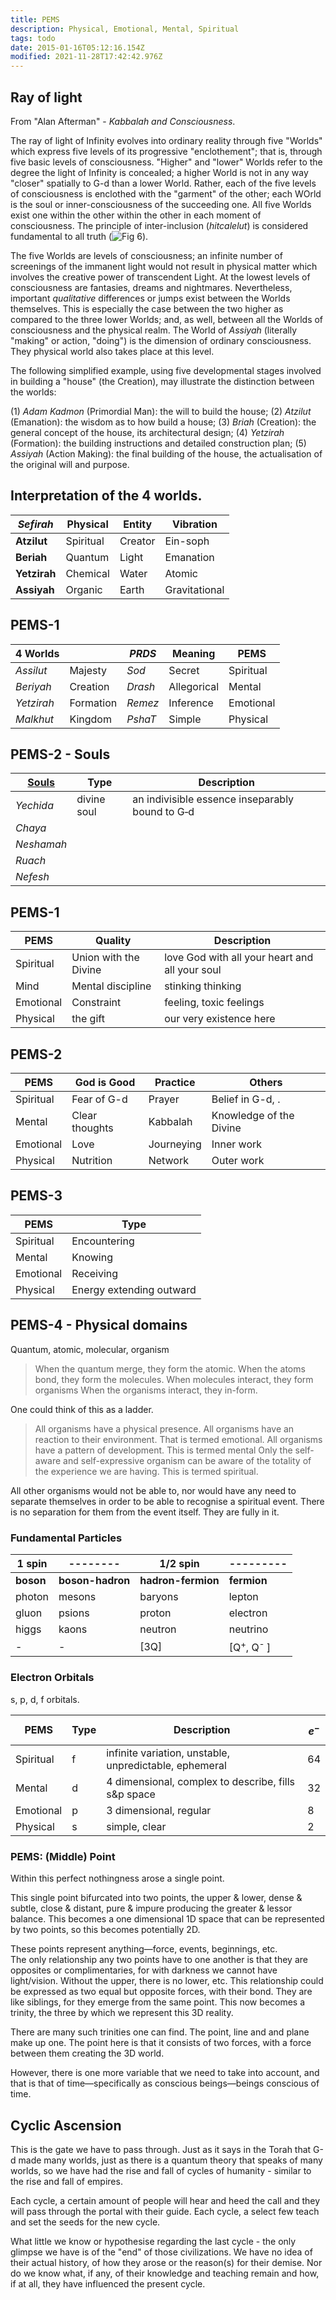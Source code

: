 ```yaml
---
title: PEMS
description: Physical, Emotional, Mental, Spiritual
tags: todo
date: 2015-01-16T05:12:16.154Z
modified: 2021-11-28T17:42:42.976Z
---
```


## Ray of light

From "Alan Afterman" - _Kabbalah and Consciousness_.

The ray of light of Infinity evolves into ordinary reality through five "Worlds" which express five levels of its progressive "enclothement"; that is, through five basic levels of consciousness. "Higher" and "lower" Worlds refer to the degree the light of Infinity is concealed; a higher World is not in any way "closer" spatially to G-d than a lower World. Rather, each of the five levels of consciousness is enclothed with the "garment" of the other; each WOrld is the soul or inner-consciousness of the succeeding one. All five Worlds exist one within the other within the other in each moment of consciousness. The principle of inter-inclusion (_hitcalelut_) is considered fundamental to all truth (![Fig 6](</posts/img/qkab/Kab_Consciousness_(Fig%206).jpg>)).

The five Worlds are levels of consciousness; an infinite number of screenings of the immanent light would not result in physical matter which involves the creative power of transcendent Light. At the lowest levels of consciousness are fantasies, dreams and nightmares. Nevertheless, important _qualitative_ differences or jumps exist between the Worlds themselves. This is especially the case between the two higher as compared to the three lower Worlds; and, as well, between all the Worlds of consciousness and the physical realm. The World of _Assiyah_ (literally "making" or action, "doing") is the dimension of ordinary consciousness. They physical world also takes place at this level.

The following simplified example, using five developmental stages involved in building a "house" (the Creation), may illustrate the distinction between the worlds:

(1) _Adam Kadmon_ (Primordial Man): the will to build the house;
(2) _Atzilut_ (Emanation): the wisdom as to how build a house;
(3) _Briah_ (Creation): the general concept of the house, its architectural design;
(4) _Yetzirah_ (Formation): the building instructions and detailed construction plan;
(5) _Assiyah_ (Action Making): the final building of the house, the actualisation of the original will and purpose.

## Interpretation of the 4 worlds.

| _Sefirah_    | Physical  | Entity  | Vibration     |
| ------------ | --------- | ------- | ------------- |
| **Atzilut**  | Spiritual | Creator | Ein-soph      |
| **Beriah**   | Quantum   | Light   | Emanation     |
| **Yetzirah** | Chemical  | Water   | Atomic        |
| **Assiyah**  | Organic   | Earth   | Gravitational |

## PEMS-1

| 4 Worlds   |           | _PRDS_  | Meaning     | PEMS      |
| ---------- | --------- | ------- | ----------- | --------- |
| _Assilut_  | Majesty   | _Sod_   | Secret      | Spiritual |
| _Beriyah_  | Creation  | _Drash_ | Allegorical | Mental    |
| _Yetzirah_ | Formation | _Remez_ | Inference   | Emotional |
| _Malkhut_  | Kingdom   | _PshaT_ | Simple      | Physical  |

## PEMS-2 - Souls

| [Souls](https://www.chabad.org/kabbalah/article_cdo/aid/380651/jewish/Neshamah-Levels-of-Soul-Consciousness.htm) | Type        | Description                                     |
| ---------------------------------------------------------------------------------------------------------------- | ----------- | ----------------------------------------------- |
| _Yechida_                                                                                                        | divine soul | an indivisible essence inseparably bound to G‑d |
| _Chaya_                                                                                                          |             |
| _Neshamah_                                                                                                       |             |
| _Ruach_                                                                                                          |             |
| _Nefesh_                                                                                                         |             |

## PEMS-1

| PEMS      | Quality               | Description                                    |
| --------- | --------------------- | ---------------------------------------------- |
| Spiritual | Union with the Divine | love God with all your heart and all your soul |
| Mind      | Mental discipline     | stinking thinking                              |
| Emotional | Constraint            | feeling, toxic feelings                        |
| Physical  | the gift              | our very existence here                        |

## PEMS-2

| PEMS      | God is Good    | Practice   | Others                  |
| --------- | -------------- | ---------- | ----------------------- |
| Spiritual | Fear of G-d    | Prayer     | Belief in G-d, .        |
| Mental    | Clear thoughts | Kabbalah   | Knowledge of the Divine |
| Emotional | Love           | Journeying | Inner work              |
| Physical  | Nutrition      | Network    | Outer work              |

## PEMS-3

| PEMS      | Type                     |
| --------- | ------------------------ |
| Spiritual | Encountering             |
| Mental    | Knowing                  |
| Emotional | Receiving                |
| Physical  | Energy extending outward |

## PEMS-4 - Physical domains

Quantum, atomic, molecular, organism

> When the quantum merge, they form the atomic.
> When the atoms bond, they form the molecules.
> When molecules interact, they form organisms
> When the organisms interact, they in-form.

One could think of this as a ladder.

> All organisms have a physical presence.
> All organisms have an reaction to their environment. That is termed emotional.
> All organisms have a pattern of development. This is termed mental
> Only the self-aware and self-expressive organism can be aware of the totality of the experience we are having. This is termed spiritual.

All other organisms would not be able to, nor would have any need to separate themselves in order to be able to recognise a spiritual event. There is no separation for them from the event itself. They are fully in it.

### Fundamental Particles

| 1 spin    | --------         | 1/2 spin           | ---------                            |
| --------- | ---------------- | ------------------ | ------------------------------------ |
| **boson** | **boson-hadron** | **hadron-fermion** | **fermion**                          |
| photon    | mesons           | baryons            | lepton                               |
| gluon     | psions           | proton             | electron                             |
| higgs     | kaons            | neutron            | neutrino                             |
| -         | -                | [3Q]               | [Q<sup>+</sup>, Q<sup>-&nbsp;</sup>] |

### Electron Orbitals

s, p, d, f orbitals.

| PEMS      | Type | Description                                            | <strong>$$e^-$$</strong> |
| --------- | ---- | ------------------------------------------------------ | ------------------------ |
| Spiritual | f    | infinite variation, unstable, unpredictable, ephemeral | 64                       |
| Mental    | d    | 4 dimensional, complex to describe, fills s&p space    | 32                       |
| Emotional | p    | 3 dimensional, regular                                 | 8                        |
| Physical  | s    | simple, clear                                          | 2                        |

### PEMS: (Middle) Point

Within this perfect nothingness arose a single point.

This single point bifurcated into two points, the upper & lower, dense & subtle, close & distant, pure & impure producing the greater & lessor balance. This becomes a one dimensional 1D space that can be represented by two points, so this becomes potentially 2D.

These points represent anything&mdash;force, events, beginnings, etc.  
The only relationship any two points have to one another is that they are opposites or complimentaries, for with darkness we cannot have light/vision. Without the upper, there is no lower, etc. This relationship could be expressed as two equal but opposite forces, with their bond. They are like siblings, for they emerge from the same point. This now becomes a trinity, the three by which we represent this 3D reality.

There are many such trinities one can find. The point, line and and plane make up one. The point here is that it consists of two forces, with a force between them creating the 3D world.

However, there is one more variable that we need to take into account, and that is that of time&mdash;specifically as conscious beings&mdash;beings conscious of time.

## Cyclic Ascension

This is the gate we have to pass through. Just as it says in the Torah that G-d made many worlds, just as there is a quantum theory that speaks of many worlds, so we have had the rise and fall of cycles of humanity - similar to the rise and fall of empires.

Each cycle, a certain amount of people will hear and heed the call and they will pass through the portal with their guide. Each cycle, a select few teach and set the seeds for the new cycle.

What little we know or hypothesise regarding the last cycle - the only glimpse we have is of the "end" of those civilizations. We have no idea of their actual history, of how they arose or the reason(s) for their demise. Nor do we know what, if any, of their knowledge and teaching remain and how, if at all, they have influenced the present cycle.
